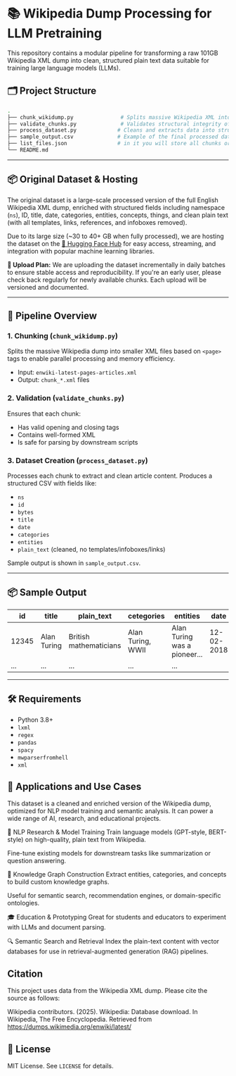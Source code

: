 
# 📚 Wikipedia Dump Processing for LLM Pretraining

This repository contains a modular pipeline for transforming a raw 101GB Wikipedia XML dump into clean, structured plain text data suitable for training large language models (LLMs).

## 🗂️ Project Structure

```bash
.
├── chunk_wikidump.py               # Splits massive Wikipedia XML into manageable chunks
├── validate_chunks.py              # Validates structural integrity of each XML chunk
├── process_dataset.py             # Cleans and extracts data into structured format
├── sample_output.csv              # Example of the final processed dataset
├── list_files.json                # in it you will store all chunks orginal paths so track the non processed chunks this json will automatically updated after each batch it will delete those file path which are processsed this one you should create it before you use same process as me
└── README.md
```

---

## 📦 Original Dataset & Hosting

The original dataset is a large-scale processed version of the full English Wikipedia XML dump, enriched with structured fields including namespace (`ns`), ID, title, date, categories, entities, concepts, things, and clean plain text (with all templates, links, references, and infoboxes removed).

Due to its large size (~30 to 40+ GB when fully processed), we are hosting the dataset on the [🤗 Hugging Face Hub](https://huggingface.co/datasets/gowthamgoli/wikimedia_dataset) for easy access, streaming, and integration with popular machine learning libraries.

**🚚 Upload Plan:**
We are uploading the dataset incrementally in daily batches to ensure stable access and reproducibility. If you're an early user, please check back regularly for newly available chunks. Each upload will be versioned and documented.



---


## 🚀 Pipeline Overview

### 1. **Chunking (`chunk_wikidump.py`)**

Splits the massive Wikipedia dump into smaller XML files based on `<page>` tags to enable parallel processing and memory efficiency.

* Input: `enwiki-latest-pages-articles.xml`
* Output: `chunk_*.xml` files

### 2. **Validation (`validate_chunks.py`)**

Ensures that each chunk:

* Has valid opening and closing tags
* Contains well-formed XML
* Is safe for parsing by downstream scripts

### 3. **Dataset Creation (`process_dataset.py`)**

Processes each chunk to extract and clean article content. Produces a structured CSV with fields like:

* `ns`
* `id`
* `bytes`
* `title`
* `date`
* `categories`
* `entities`
* `plain_text` (cleaned, no templates/infoboxes/links)

Sample output is shown in `sample_output.csv`.

---

## 📦 Sample Output

| id    | title       | plain_text             | cetegories        | entities                     | date        |
| ----- | ----------- | ---------------------- | ----------------- | ---------------------------- |-------------|
| 12345 | Alan Turing | British mathematicians | Alan Turing, WWII | Alan Turing was a pioneer... |12-02-2018   |
| ...   | ...         | ...                    | ...               | ...                          |

---

## 🛠️ Requirements

* Python 3.8+
* `lxml`
* `regex`
* `pandas`
* `spacy`
* `mwparserfromhell`
* `xml`

## 🚀 Applications and Use Cases

This dataset is a cleaned and enriched version of the Wikipedia dump, optimized for NLP model training and semantic analysis. It can power a wide range of AI, research, and educational projects.

🔬 NLP Research & Model Training
Train language models (GPT-style, BERT-style) on high-quality, plain text from Wikipedia.

Fine-tune existing models for downstream tasks like summarization or question answering.

🧠 Knowledge Graph Construction
Extract entities, categories, and concepts to build custom knowledge graphs.

Useful for semantic search, recommendation engines, or domain-specific ontologies.

🎓 Education & Prototyping
Great for students and educators to experiment with LLMs and document parsing.


🔍 Semantic Search and Retrieval
Index the plain-text content with vector databases for use in retrieval-augmented generation (RAG) pipelines.


## Citation

This project uses data from the Wikipedia XML dump. Please cite the source as follows:

Wikipedia contributors. (2025). Wikipedia: Database download. In Wikipedia, The Free Encyclopedia. Retrieved from https://dumps.wikimedia.org/enwiki/latest/


## 📄 License

MIT License. See `LICENSE` for details.

